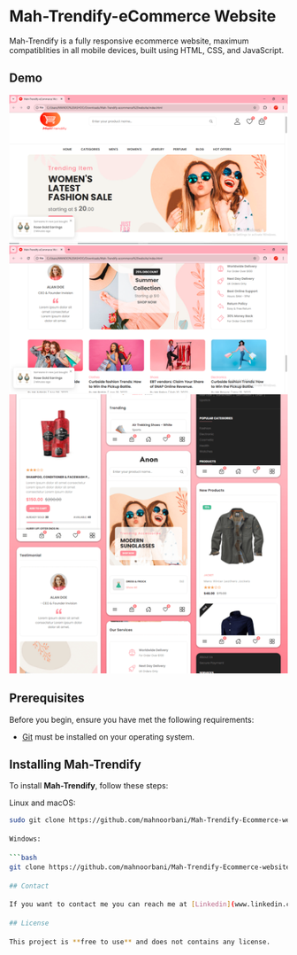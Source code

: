 # Mah-Trendify-eCommerce Website



Mah-Trendify is a fully responsive ecommerce website, maximum compatiblities in all mobile devices, built using HTML, CSS, and JavaScript.

## Demo

![Mah-Trendify Desktop Demo](./website-demo-image/desktop1.png "Desktop Demo")
![Mah-Trendify Desktop Demo](./website-demo-image/desktop2.png "Desktop Demo")
![Mah-Trendify Mobile Demo](./website-demo-image/mobile.png "Mobile Demo")

## Prerequisites

Before you begin, ensure you have met the following requirements:

* [Git](https://git-scm.com/downloads "Download Git") must be installed on your operating system.

## Installing Mah-Trendify

To install **Mah-Trendify**, follow these steps:

Linux and macOS:

```bash
sudo git clone https://github.com/mahnoorbani/Mah-Trendify-Ecommerce-website.git

Windows:

```bash
git clone https://github.com/mahnoorbani/Mah-Trendify-Ecommerce-website.git

## Contact

If you want to contact me you can reach me at [Linkedin](www.linkedin.com/in/mah-noor-5912762a2).

## License

This project is **free to use** and does not contains any license.
